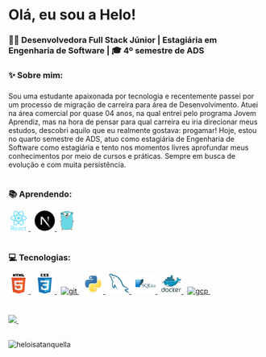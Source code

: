 <h1 align="left">Olá, eu sou a Helo! </h1>


<h3 align="left">👩‍💻 Desenvolvedora Full Stack Júnior | Estagiária em Engenharia de Software | 🎓 4º semestre de ADS</h3>

###

<h3 align="left">✨ <strong>Sobre mim:</strong></h3>

###

<p align="left">Sou uma estudante apaixonada por tecnologia e recentemente passei por um processo de migração de carreira para área de Desenvolvimento. Atuei na área comercial por quase 04 anos, na qual entrei pelo programa Jovem Aprendiz, mas na hora de pensar para qual carreira eu iria direcionar meus estudos, descobri aquilo que eu realmente gostava: progamar! Hoje, estou no quarto semestre de ADS, atuo como estagiária de Engenharia de Software como estagiária e tento nos momentos livres aprofundar meus conhecimentos por meio de cursos e práticas. Sempre em busca de evolução e com muita persistência. </p>

<h1></h1>

<h3 align="left">📚 <strong>Aprendendo:</strong></h3>


<a href="https://reactjs.org/" target="_blank" rel="noreferrer">
<img src="https://raw.githubusercontent.com/devicons/devicon/master/icons/react/react-original-wordmark.svg" alt="react" width="40" height="40"/>
</a> &nbsp;

<a href="https://nextjs.org/" target="_blank" rel="noreferrer">
  <img src="https://raw.githubusercontent.com/devicons/devicon/master/icons/nextjs/nextjs-original.svg"alt="Next.js"width="40"height="40"style={{ backgroundColor: 'black', padding: '5px', borderRadius: '5px' }}
  />
</a>

<a href="https://go.dev/" target="_blank" rel="noreferrer">
  <img src="https://raw.githubusercontent.com/devicons/devicon/master/icons/go/go-original.svg"alt="Golang"width="40"height="40"
  />
</a>
  

<h1></h1>

<h3 align="left"> 💻 <strong>Tecnologias:</strong></h3>
    
<a href="https://www.w3.org/html/" target="_blank" rel="noreferrer"> 
<img src="https://raw.githubusercontent.com/devicons/devicon/master/icons/html5/html5-original-wordmark.svg" alt="html5" width="40" height="40"/>
</a> &nbsp;
    
<a href="https://www.w3schools.com/css/" target="_blank" rel="noreferrer"> 
<img src="https://raw.githubusercontent.com/devicons/devicon/master/icons/css3/css3-original-wordmark.svg" alt="css3" width="40" height="40"/> 
</a> &nbsp;

    
<a href="https://git-scm.com/" target="_blank" rel="noreferrer"> 
<img src="https://www.vectorlogo.zone/logos/git-scm/git-scm-icon.svg" alt="git" width="40" height="40"/> 
</a> &nbsp;

    
<a href="https://www.python.org" target="_blank" rel="noreferrer">
<img src="https://raw.githubusercontent.com/devicons/devicon/master/icons/python/python-original.svg" alt="python" width="40" height="40"/> 
</a> &nbsp;     

<a href="https://www.python.org" target="_blank" rel="noreferrer">
<img src="https://raw.githubusercontent.com/devicons/devicon/master/icons/mysql/mysql-original.svg" alt="mysql" width="40" height="40"/> 
</a> &nbsp;

<a href="https://www.sqlite.org/" target="_blank" rel="noreferrer">
<img src="https://raw.githubusercontent.com/devicons/devicon/master/icons/sqlite/sqlite-original-wordmark.svg" alt="sqlite" width="40" height="40"/>
</a> &nbsp;

<a href="https://www.docker.com/" target="_blank" rel="noreferrer">
<img src="https://raw.githubusercontent.com/devicons/devicon/master/icons/docker/docker-original-wordmark.svg" alt="docker" width="40" height="40"/>
</a> &nbsp;

<a href="https://cloud.google.com/" target="_blank" rel="noreferrer">
<img src="https://upload.wikimedia.org/wikipedia/commons/5/51/Google_Cloud_logo.svg" alt="gcp" width="40" height="40"/>
</a> &nbsp;

###

<h1></h1>

<div align="left">

<a href="https://www.linkedin.com/in/helo%C3%ADsa-cristov%C3%A3o-da-silva-856398210/" alt="Linkedin" >   
<img src="https://img.shields.io/badge/Linkedin-0A66C2?style=for-the-badge&logo=Linkedin&logoColor=white"/>
</a>&nbsp;<br/><br/>
    

</div>

<p><img align="left" src="https://github-readme-stats.vercel.app/api/top-langs?username=heloisatanquella&show_icons=true&locale=en&layout=compact" alt="heloisatanquella" /></p>

  
</div>

</div>
